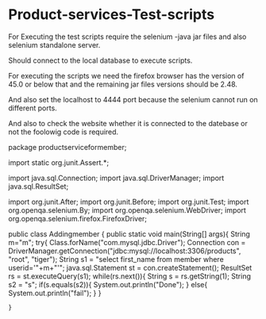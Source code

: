# Product-services-Test-scripts

For Executing the test scripts require the selenium -java jar files and also selenium standalone server.

Should connect to the local database to execute scripts.

For executing the scripts we need the firefox browser has the version of 45.0 or below that and the remaining jar files versions should be 2.48.

And also set the localhost to 4444 port because the selenium cannot run on different ports.

And also to check the website whether it is connected to the datebase or not the foolowig code is required.

 package productserviceformember;

import static org.junit.Assert.*;

import java.sql.Connection;
import java.sql.DriverManager;
import java.sql.ResultSet;

import org.junit.After;
import org.junit.Before;
import org.junit.Test;
import org.openqa.selenium.By;
import org.openqa.selenium.WebDriver;
import org.openqa.selenium.firefox.FirefoxDriver;

public class Addingmember {
   public static void main(String[] args){
	   String m="m";
	try{
    	Class.forName("com.mysql.jdbc.Driver");
    	Connection con = DriverManager.getConnection("jdbc:mysql://localhost:3306/products", "root", "tiger");
    	String s1 = "select first_name from member where userid='"+m+"'";
    	java.sql.Statement st = con.createStatement();
    	ResultSet rs = st.executeQuery(s1);
    	while(rs.next()){
    		String s = rs.getString(1);
    		String s2 = "s";
    		if(s.equals(s2)){
    			System.out.println("Done");
    		}
    		else{
    			System.out.println("fail");
    		}
    	}
    	
    }

